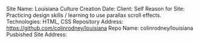 Site Name: Louisiana Culture
Creation Date:
Client: Self
Reason for Site: Practicing design skills / learning to use parallax scroll effects.
Technologies: HTML, CSS
Repository Address: https://github.com/colinrodney/louisiana
Repo Name: colinrodney/louisiana
Pusbished Site Address:
